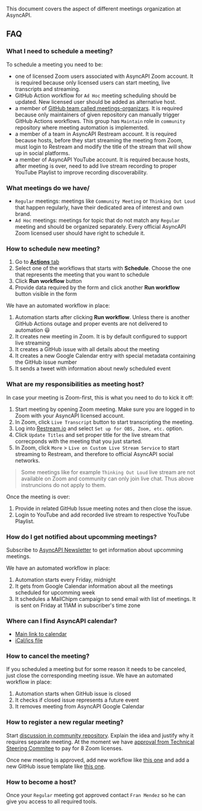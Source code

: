 This document covers the aspect of different meetings organization at AsyncAPI.

## FAQ

### What I need to schedule a meeting?

To schedule a meeting you need to be:
- one of licensed Zoom users associated with AsyncAPI Zoom account. It is required because only licensed users can start meeting, live transcripts and streaming.
- GitHub Action workflow for `Ad Hoc` meeting scheduling should be updated. New licensed user should be added as alternative host.
- a member of [GitHub team called meetings-organizars](https://github.com/orgs/asyncapi/teams/meetings-organizers). It is required because only maintainers of given repository can manually trigger GitHub Actions workflows. This group has `Maintain` role in `community` repository where meeting automation is implemented.
- a member of a team in AsyncAPI Restream account. It is required because hosts, before they start streaming the meeting from Zoom, must login to Restream and modify the title of the stream that will show up in social platforms.
- a member of AsyncAPI YouTube account. It is required because hosts, after meeting is over, need to add live stream recording to proper YouTube Playlist to improve recording discoverability.

### What meetings do we have/

* `Regular` meetings: meetings like `Community Meeting` or `Thinking Out Loud` that happen regularly, have their dedicated area of interest and own brand.
* `Ad Hoc` meetings: meetings for topic that do not match any `Regular` meeting and should be organized separately. Every official AsyncAPI Zoom licensed user should have right to schedule it.

### How to schedule new meeting?

1. Go to [**Actions** tab](https://github.com/asyncapi/community/actions)
1. Select one of the workflows that starts with **Schedule**. Choose the one that represents the meeting that you want to schedule
1. Click **Run workflow** button
1. Provide data required by the form and click another **Run workflow** button visible in the form

We have an automated workflow in place:
1. Automation starts after clicking **Run workflow**. Unless there is another GitHub Actions outage and proper events are not delivered to automation :smiley:
1. It creates new meeting in Zoom. It is by default configured to support live streaming
1. It creates a GitHub issue with all details about the meeting
1. It creates a new Google Calendar entry with special metadata containing the GitHub issue number
1. It sends a tweet with information about newly scheduled event

### What are my responsibilities as meeting host?

In case your meeting is Zoom-first, this is what you need to do to kick it off:
1. Start meeting by opening Zoom meeting. Make sure you are logged in to Zoom with your AsyncAPI licensed account.
1. In Zoom, click `Live Transcript` button to start transcripting the meeting.
1. Log into [Restream.io](https://app.restream.io/home) and select `Set up for OBS, Zoom, etc.` option.
1. Click `Update Titles` and set proper title for the live stream that correcponds with the meeting that you just started.
1. In Zoom, click `More` > `Live on Custom Live Stream Service` to start streaming to Restream, and therefore to official AsyncAPI social networks.

> Some meetings like for example `Thinking Out Loud` live stream are not available on Zoom and community can only join live chat. Thus above instruncions do not apply to them.

Once the meeting is over:
1. Provide in related GitHub Issue meeting notes and then close the issue.
1. Login to YouTube and add recorded live stream to respective YouTube Playlist.

### How do I get notified about upcomming meetings?

Subscribe to [AsyncAPI Newsletter](https://asyncapi.com/newsletter) to get information about upcomming meetings.

We have an automated workflow in place:
1. Automation starts every Friday, midnight
1. It gets from Google Calendar information about all the meetings scheduled for upcomming week
1. It schedules a MailChipm campaign to send email with list of meetings. It is sent on Friday at 11AM in subscriber's time zone

### Where can I find AsyncAPI calendar?

- [Main link to calendar](https://calendar.google.com/calendar/embed?src=c_q9tseiglomdsj6njuhvbpts11c%40group.calendar.google.com&ctz=UTC)
- [iCal/ics file](https://calendar.google.com/calendar/ical/c_q9tseiglomdsj6njuhvbpts11c%40group.calendar.google.com/public/basic.ics)

### How to cancel the meeting?

If you scheduled a meeting but for some reason it needs to be canceled, just close the corresponding meeting issue.
We have an automated workflow in place:
1. Automation starts when GitHub issue is closed
1. It checks if closed issue represents a future event
1. It removes meeting from AsyncAPI Google Calendar

### How to register a new regular meeting?

Start [discussion in community repository](https://github.com/asyncapi/community/discussions). Explain the idea and justify why it requires separate meeting. At the moment we have [approval from Technical Steering Commitee](https://github.com/asyncapi/community/discussions/295) to pay for 8 Zoom licenses.

Once new meeting is approved, add new workflow like [this one](.github/workflows/create-event-community-meeting.yml) and add a new GitHub issue template like [this one](.github/workflows/create-event-helpers/issues_templates/community.md).


### How to become a host?

Once your `Regular` meeting got approved contact `Fran Mendez` so he can give you access to all required tools.
